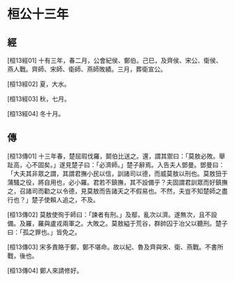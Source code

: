 # 桓公十三年

## 經 <a name="02Huan13Jing"></a>

<a name="02Huan13Jing01">[桓13經01]</a> 十有三年，春二月，公會紀侯、鄭伯。己巳，及齊侯、宋公、衛侯、燕人戰。齊師、宋師、衛師、燕師敗績。三月，葬衛宣公。

<a name="02Huan13Jing02">[桓13經02]</a> 夏，大水。

<a name="02Huan13Jing03">[桓13經03]</a> 秋，七月。

<a name="02Huan13Jing04">[桓13經04]</a> 冬十月。

## 傳 <a name="02Huan13Zhuan"></a>

<a name="02Huan13Zhuan01">[桓13傳01]</a> 十三年春，楚屈瑕伐羅，鬬伯比送之。還，謂其禦曰：「莫敖必敗。舉趾高，心不固矣。」遂見楚子曰：「必濟師。」楚子辭焉。入告夫人鄧曼。鄧曼曰：「大夫其非眾之謂，其謂君撫小民以信，訓諸司以德，而威莫敖以刑也。莫敖狃于蒲騷之役，將自用也，必小羅。君若不鎮撫，其不設備乎？夫固謂君訓眾而好鎮撫之，召諸司而勸之以令德，見莫敖而告諸天之不假易也。不然，夫豈不知楚師之盡行也？」楚子使賴人追之，不及。

<a name="02Huan13Zhuan02">[桓13傳02]</a> 莫敖使徇于師曰：「諫者有刑。」及鄢，亂次以濟。遂無次，且不設備。及羅，羅與盧戎兩軍之。大敗之。莫敖縊于荒谷，群帥囚于冶父以聽刑。楚子曰：「孤之罪也。」皆免之。

<a name="02Huan13Zhuan03">[桓13傳03]</a> 宋多責賂于鄭，鄭不堪命。故以紀、魯及齊與宋、衛、燕戰。不書所戰，後也。

<a name="02Huan13Zhuan04">[桓13傳04]</a> 鄭人來請修好。

